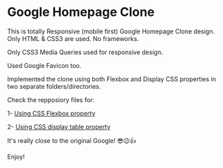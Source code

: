 # Google Homepage Clone

This is totally Responsive (mobile first) Google Homepage Clone design. Only HTML & CSS3 are used. No frameworks.

Only CSS3 Media Queries used for responsive design.

Used Google Favicon too.

Implemented the clone using both Flexbox and Display CSS properties in two separate folders/directories.

Check the repposiory files for:

1- [Using CSS Flexbox property](<Using CSS Flexbox - vh - Favicon/index.html>)

2- [Using CSS display table property](<Using CSS display table - Position - Favicon/index.html>)

It's really close to the original Google! 😎😉👍

Enjoy!

